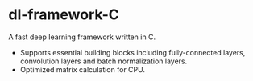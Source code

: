 # dl-framework-C
A fast deep learning framework written in C.

* Supports essential building blocks including fully-connected layers, convolution layers and batch normalization layers. 
* Optimized matrix calculation for CPU.
